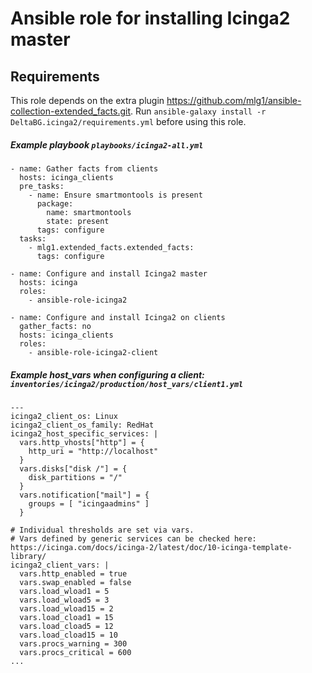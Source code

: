 # Ansible role for installing Icinga2 master

## Requirements

This role depends on the extra plugin https://github.com/mlg1/ansible-collection-extended_facts.git.
Run `ansible-galaxy install -r DeltaBG.icinga2/requirements.yml` before using this role.

##### Example playbook `playbooks/icinga2-all.yml`

```
- name: Gather facts from clients
  hosts: icinga_clients
  pre_tasks:
    - name: Ensure smartmontools is present
      package:
        name: smartmontools
        state: present
      tags: configure
  tasks:
    - mlg1.extended_facts.extended_facts:
      tags: configure

- name: Configure and install Icinga2 master
  hosts: icinga
  roles:
    - ansible-role-icinga2

- name: Configure and install Icinga2 on clients
  gather_facts: no
  hosts: icinga_clients
  roles:
    - ansible-role-icinga2-client
```

##### Example host_vars when configuring a client: `inventories/icinga2/production/host_vars/client1.yml`

```
---
icinga2_client_os: Linux
icinga2_client_os_family: RedHat
icinga2_host_specific_services: |
  vars.http_vhosts["http"] = {
    http_uri = "http://localhost"
  }
  vars.disks["disk /"] = {
    disk_partitions = "/"
  }
  vars.notification["mail"] = {
    groups = [ "icingaadmins" ]
  }

# Individual thresholds are set via vars.
# Vars defined by generic services can be checked here: https://icinga.com/docs/icinga-2/latest/doc/10-icinga-template-library/
icinga2_client_vars: |
  vars.http_enabled = true
  vars.swap_enabled = false
  vars.load_wload1 = 5
  vars.load_wload5 = 3
  vars.load_wload15 = 2
  vars.load_cload1 = 15
  vars.load_cload5 = 12
  vars.load_cload15 = 10
  vars.procs_warning = 300
  vars.procs_critical = 600
...
```
